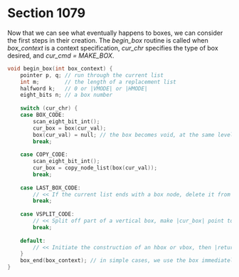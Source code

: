 # Section 1079

Now that we can see what eventually happens to boxes, we can consider the first steps in their creation.
The *begin_box* routine is called when *box_context* is a context specification, *cur_chr* specifies the type of box desired, and *cur_cmd = MAKE_BOX*.

```c builder/boxes_and_lists.c
void begin_box(int box_context) {
    pointer p, q; // run through the current list
    int m;        // the length of a replacement list
    halfword k;   // 0 or |VMODE| or |HMODE|
    eight_bits n; // a box number
    
    switch (cur_chr) {
    case BOX_CODE:
        scan_eight_bit_int();
        cur_box = box(cur_val);
        box(cur_val) = null; // the box becomes void, at the same level
        break;
    
    case COPY_CODE:
        scan_eight_bit_int();
        cur_box = copy_node_list(box(cur_val));
        break;
    
    case LAST_BOX_CODE:
        // << If the current list ends with a box node, delete it from the list and make |cur_box| point to it; otherwise set |cur_box = null| >>
        break;
    
    case VSPLIT_CODE:
        // << Split off part of a vertical box, make |cur_box| point to it >>
        break;
    
    default:
        // << Initiate the construction of an hbox or vbox, then |return| >>
    }
    box_end(box_context); // in simple cases, we use the box immediately
}
```
